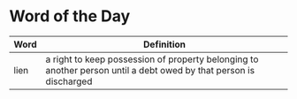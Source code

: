 # Word of the Day

|Word|Definition|
|---|---|
|lien|a right to keep possession of property belonging to another person until a debt owed by that person is discharged|